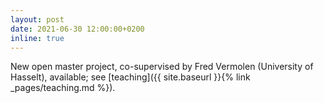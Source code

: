 ```yaml
---
layout: post
date: 2021-06-30 12:00:00+0200
inline: true
---
```


New open master project, co-supervised by Fred Vermolen (University of Hasselt), available; see [teaching]({{ site.baseurl }}{% link _pages/teaching.md %}).
